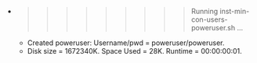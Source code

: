 * >>>>>>>>> Running inst-min-con-users-poweruser.sh ...
  * Created poweruser: Username/pwd = poweruser/poweruser.
  * Disk size = 1672340K. Space Used = 28K. Runtime = 00:00:00:01.
